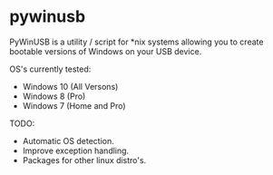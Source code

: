 # pywinusb

PyWinUSB is a utility / script for *nix systems allowing you to create bootable versions of Windows on your USB device.

OS's currently tested:

- Windows 10 (All Versons)
- Windows 8 (Pro)
- Windows 7 (Home and Pro)

TODO:

- Automatic OS detection.
- Improve exception handling.
- Packages for other linux distro's.
